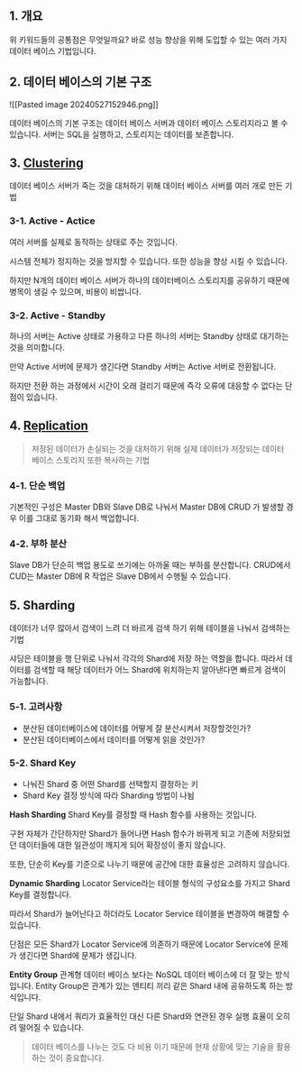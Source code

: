 ## 1. 개요
위 키워드들의 공통점은 무엇일까요? 바로 성능 향상을 위해 도입할 수 있는 여러 가지 데이터 베이스 기법입니다.

## 2. 데이터 베이스의 기본 구조 
![[Pasted image 20240527152946.png]]

데이터 베이스의 기본 구조는 데이터 베이스 서버과 데이터 베이스 스토리지라고 볼 수 있습니다. 
서버는 SQL을 실행하고, 스토리지는 데이터를 보존합니다. 
## 3. [Clustering](https://hudi.blog/database-clustering/)
데이터 베이스 서버가 죽는 것을 대처하기 위해 데이터 베이스 서버를 여러 개로 만든 기법 
### 3-1. Active - Actice
여러 서버를 실제로 동작하는 상태로 주는 것입니다. 

시스템 전체가 정지하는 것을 방지할 수 있습니다. 또한 성능을 향상 시킬 수 있습니다. 

하지만 N개의 데이터 베이스 서버가 하나의 데이터베이스 스토리지를 공유하기 때문에 병목이 생길 수 있으며, 비용이 비쌉니다. 
### 3-2. Active - Standby
하나의 서버는 Active 상태로 가용하고 다른 하나의 서버는 Standby 상태로 대기하는 것을 의미합니다.

만약 Active 서버에 문제가 생긴다면 Standby 서버는 Active 서버로 전환됩니다. 

하지만 전환 하는 과정에서 시간이 오래 걸리기 때문에 즉각 오류에 대응할 수 없다는 단점이 있습니다.

## 4. [Replication ](https://hudi.blog/mysql-replication/)
> 저장된 데이터가 손실되는 것을 대처하기 위해 실제 데이터가 저장되는 데이터 베이스 스토리지 또한 복사하는 기법
### 4-1. 단순 백업  
기본적인 구성은 Master DB와 Slave DB로 나눠서 Master DB에 CRUD 가 발생할 경우 이를 그대로 동기화 해서 백업합니다.
### 4-2. 부하 분산 
Slave DB가 단순히 백업 용도로 쓰기에는 아까울 때는 부하를 분산합니다. CRUD에서 CUD는 Master DB에 R 작업은 Slave DB에서 수행될 수 있습니다.

## 5. Sharding
데이터가 너무 많아서 검색이 느려 더 바르게 검색 하기 위해 테이블을 나눠서 검색하는 기법 

샤딩은 테이블을 행 단위로 나눠서 각각의 Shard에 저장 하는 역할을 합니다. 따라서 데이터를 검색할 때 해당 데이터가 어느 Shard에 위치하는지 알아낸다면 빠르게 검색이 가능합니다. 

### 5-1. 고려사항
- 분산된 데이터베이스에 데이터를 어떻게 잘 분산시켜서 저장할것인가?
- 분산된 데이터베이스에서 데이터를 어떻게 읽을 것인가?
### 5-2. Shard Key
- 나눠진 Shard 중 어떤 Shard를 선택할지 결정하는 키
- Shard Key 결정 방식에 따라 Sharding 방법이 나뉨 

**Hash Sharding**
Shard Key를 결정할 때 Hash 함수를 사용하는 것입니다. 

구현 자체가 간단하지만 Shard가 들어나면 Hash 함수가 바뀌게 되고 기존에 저장되었던 데이터들에 대한 일관성이 깨지게 되어 확장성이 좋지 않습니다. 

또한, 단순히 Key를 기준으로 나누기 때문에 공간에 대한 효율성은 고려하지 않습니다. 

**Dynamic Sharding**
Locator Service라는 테이블 형식의 구성요소를 가지고 Shard Key를 결정합니다. 

따라서 Shard가 늘어난다고 하더라도 Locator Service 테이블을 변경하여 해결할 수 있습니다.

단점은 모든 Shard가 Locator Service에 의존하기 때문에 Locator Service에 문제가 생긴다면 Shard에 문제가 생깁니다. 

**Entity Group**
관계형 데이터 베이스 보다는 NoSQL 데이터 베이스에 더 잘 맞는 방식입니다. Entity Group은 관계가 있는 엔티티 끼리 같은 Shard 내에 공유하도록 하는 방식입니다. 

단일 Shard 내에서 쿼리가 효율적인 대신 다른 Shard와 연관된 경우 실행 효율이 오히려 떨어질 수 있습니다. 

> 데이터 베이스를 나누는 것도 다 비용 이기 때문에 현재 상황에 맞는 기술을 활용하는 것이 중요합니다. 

